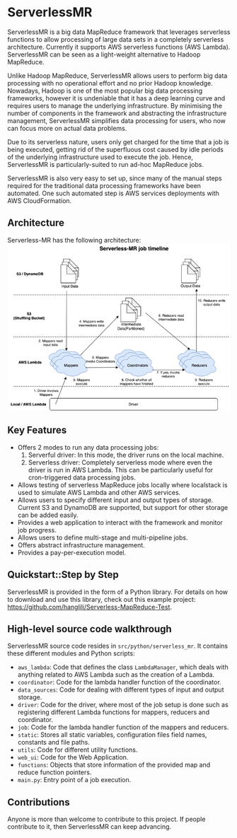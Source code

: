 # ServerlessMR

ServerlessMR is a big data MapReduce framework that leverages serverless functions to allow processing of large data sets in a 
completely serverless architecture. Currently it supports AWS serverless functions (AWS Lambda). 
ServerlessMR can be seen as a light-weight alternative to Hadoop MapReduce.

Unlike Hadoop MapReduce, ServerlessMR allows users to perform big data processing with no operational effort and 
no prior Hadoop knowledge. Nowadays, Hadoop is one of the most popular big data processing frameworks, however 
it is undeniable that it has a deep learning curve and requires users to manage the underlying infrastructure. 
By minimising the number of components in the framework and abstracting the infrastructure management, ServerlessMR 
simplifies data processing for users, who now can focus more on actual data problems.

Due to its serverless nature, users only get charged for the time that a job is being executed, getting rid of the 
superfluous cost caused by idle periods of the underlying infrastructure used to execute the job. 
Hence, ServerlessMR is particularly-suited to run ad-hoc MapReduce jobs.

ServerlessMR is also very easy to set up, since many of the manual steps required for the traditional data processing 
frameworks have been automated. One such automated step is AWS services deployments with AWS CloudFormation. 

## Architecture
Serverless-MR has the following architecture:
![Architecture](images/Serverless-MR-job-timeline-3.png?raw=true "")

## Key Features
- Offers 2 modes to run any data processing jobs:
    1. Serverful driver: In this mode, the driver runs on the local machine. 
    1. Serverless driver: Completely serverless mode where even the driver is run in AWS Lambda. This can be 
    particularly useful for cron-triggered data processing jobs.
- Allows testing of serverless MapReduce jobs locally where localstack is used to simulate AWS Lambda 
and other AWS services.
- Allows users to specify different input and output types of storage. Current S3 and DynamoDB are supported, but 
support for other storage can be added easily. 
- Provides a web application to interact with the framework and monitor job progress.
- Allows users to define multi-stage and multi-pipeline jobs. 
- Offers abstract infrastructure management.
- Provides a pay-per-execution model.

## Quickstart::Step by Step
ServerlessMR is provided in the form of a Python library. For details on how to download and use this library, check out this
example project: https://github.com/hanglili/Serverless-MapReduce-Test.

## High-level source code walkthrough
ServerlessMR source code resides in ```src/python/serverless_mr```. It contains these different modules 
and Python scripts:
- ```aws_lambda```: Code that defines the class ```LambdaManager```, which deals with anything related to AWS 
Lambda such as the creation of a Lambda.
- ```coordinator```: Code for the lambda handler function of the coordinator.
- ```data_sources```: Code for dealing with different types of input and output storage.
- ```driver```: Code for the driver, where most of the job setup is done such as registering different Lambda
functions for mappers, reducers and coordinator. 
- ```job```: Code for the lambda handler function of the mappers and reducers.
- ```static```: Stores all static variables, configuration files field names, constants and file paths. 
- ```utils```: Code for different utility functions.
- ```web_ui```: Code for the Web Application.
- ```functions```: Objects that store information of the provided map and reduce function pointers.
- ```main.py```: Entry point of a job execution. 

## Contributions
Anyone is more than welcome to contribute to this project. If people contribute to it, then ServerlessMR
can keep advancing. 
